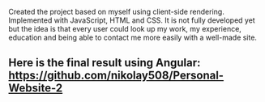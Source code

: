 Created the project based on myself using client-side rendering. Implemented with JavaScript, HTML and CSS. It is not fully developed yet but the idea is that every user could look up my work, my experience, education and being able to contact me more easily with a well-made site.

## Here is the final result using Angular: https://github.com/nikolay508/Personal-Website-2
